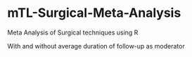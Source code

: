 # mTL-Surgical-Meta-Analysis
Meta Analysis of Surgical techniques using R

With and without average duration of follow-up as moderator